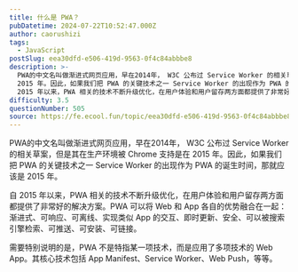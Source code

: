 ```yaml
---
title: 什么是 PWA？
pubDatetime: 2024-07-22T10:52:47.000Z
author: caorushizi
tags:
  - JavaScript
postSlug: eea30dfd-e506-419d-9563-0f4c84abbbe8
description: >-
  PWA的中文名叫做渐进式网页应用，早在2014年， W3C 公布过 Service Worker 的相关草案，但是其在生产环境被 Chrome 支持是在
  2015 年。因此，如果我们把 PWA 的关键技术之一 Service Worker 的出现作为 PWA 的诞生时间，那就应该是 2015 年。 自
  2015 年以来，PWA 相关的技术不断升级优化，在用户体验和用户留存两方面都提供了非常好的解决
difficulty: 3.5
questionNumber: 505
source: https://fe.ecool.fun/topic/eea30dfd-e506-419d-9563-0f4c84abbbe8
---
```


PWA的中文名叫做渐进式网页应用，早在2014年， W3C 公布过 Service Worker 的相关草案，但是其在生产环境被 Chrome 支持是在 2015 年。因此，如果我们把 PWA 的关键技术之一 Service Worker 的出现作为 PWA 的诞生时间，那就应该是 2015 年。

自 2015 年以来，PWA 相关的技术不断升级优化，在用户体验和用户留存两方面都提供了非常好的解决方案。PWA 可以将 Web 和 App 各自的优势融合在一起：渐进式、可响应、可离线、实现类似 App 的交互、即时更新、安全、可以被搜索引擎检索、可推送、可安装、可链接。

需要特别说明的是，PWA 不是特指某一项技术，而是应用了多项技术的 Web App。其核心技术包括 App Manifest、Service Worker、Web Push，等等。
